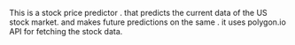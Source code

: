 This is a stock price predictor . that predicts the current data of the US stock market. and makes future predictions on the same . it uses polygon.io API for fetching the stock data. 
